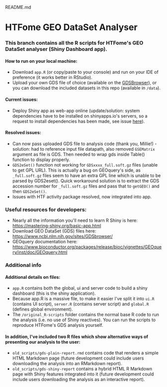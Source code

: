 README.md
# HTFome GEO DataSet Analyser

### This branch contains all the R scripts for HTFome's GEO DataSet analyser (Shiny Dashboard app).

#### How to run on your local machine:
- Download `app.R` (or copy/paste to your console) and run on your IDE of preference (it works better in RStudio).
- Upload your own GDS file of choice (available on the 
  [GDSBrowser](https://www.ncbi.nlm.nih.gov/sites/GDSbrowser/)), or you can download 
  the included datasets in this repo (available in `/data`).

#### Current issues:
- Deploy Shiny app as web-app online (update/solution: system dependencies have to be 
  installed on shinyapps.io's servers, so a request to install dependencies has been made, 
  see issue [here](https://github.com/rstudio/shinyapps-package-dependencies/issues/276)).

#### Resolved issues:
- Can now pass uploaded GDS file to analysis code (thank you, Millie!) - solution: had 
  to reference input file datapath, also removed `GSEMatrix` argument as file is GDS. 
  Then needed to wrap gds inside Table() function to display properly.
- `GDS2eSet()` function not working for `GDSxxxx_full.soft.gz` files (unable to get GPL URL). 
  This is actually a bug on GEOquery's side, as `_full.soft.gz` files seem to have an 
  extra GPL line which is unable to be parsed by GDS2eset(). Quick workaround solution 
  is to extract the GDS accession number for `_full.soft.gz` files and pass that
  to `getGEO()` and then `GDS2eSet()`.
- Issues with HTF activity package resolved, now integrated into app.
    
### Useful resources for developers:
- Nearly all the information you'll need to learn R Shiny is here: https://mastering-shiny.org/basic-app.html
- Download GEO DataSet (GDS) files here: https://www.ncbi.nlm.nih.gov/sites/GDSbrowser/
- GEOquery documentation here: https://www.bioconductor.org/packages/release/bioc/vignettes/GEOquery/inst/doc/GEOquery.html

### Additional info

#### Additional details on files:
- `app.R` contains both the global, ui and server code to build a shiny dashboard (this is the shiny application).
- Because app.R is a massive file, to make it easier I've split it into `ui.R` (contains UI script), `server.R` (contains server script) and `global.R` (defines global environment).
- The `/original_R-scripts` folder contains the normal base R code to run the analysis (i.e. no use of Shiny reactives). You can run the scripts to reproduce HTFome's GDS analysis yourself.

#### In addition, I've included two R files which show alternative ways of presenting our analysis to the user:
- `old_scripts/gds-plain-report.rmd` contains code that renders a simple HTML Markdown page (future development could include users downloading the analysis into an RMarkdown report).
- `old_scripts/gds-shiny-report` contains a hybrid HTML R Markdown page with Shiny features integrated into it (future development could include users downloading the analysis as an interactive report).
